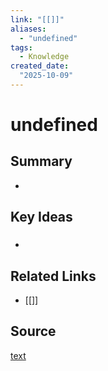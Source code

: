 ```yaml
---
link: "[[]]"
aliases: 
  - "undefined"
tags:
  - Knowledge
created_date:
  "2025-10-09"
---
```

# undefined
## Summary
- 
## Key Ideas
### 
- 
## Related Links
- [[]]
## Source
[text]()
